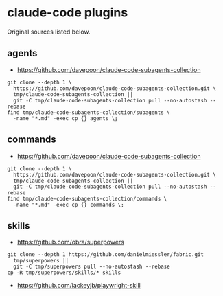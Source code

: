 # claude-code plugins

Original sources listed below.

## agents

- https://github.com/davepoon/claude-code-subagents-collection

```
git clone --depth 1 \
  https://github.com/davepoon/claude-code-subagents-collection.git \
  tmp/claude-code-subagents-collection ||
  git -C tmp/claude-code-subagents-collection pull --no-autostash --rebase
find tmp/claude-code-subagents-collection/subagents \
  -name "*.md" -exec cp {} agents \;
```

## commands

- https://github.com/davepoon/claude-code-subagents-collection

```
git clone --depth 1 \
  https://github.com/davepoon/claude-code-subagents-collection.git \
  tmp/claude-code-subagents-collection ||
  git -C tmp/claude-code-subagents-collection pull --no-autostash --rebase
find tmp/claude-code-subagents-collection/commands \
  -name "*.md" -exec cp {} commands \;
```

## skills

- https://github.com/obra/superpowers

```
git clone --depth 1 https://github.com/danielmiessler/fabric.git
  tmp/superpowers ||
  git -C tmp/superpowers pull --no-autostash --rebase
cp -R tmp/superpowers/skills/* skills
```

- https://github.com/lackeyjb/playwright-skill
